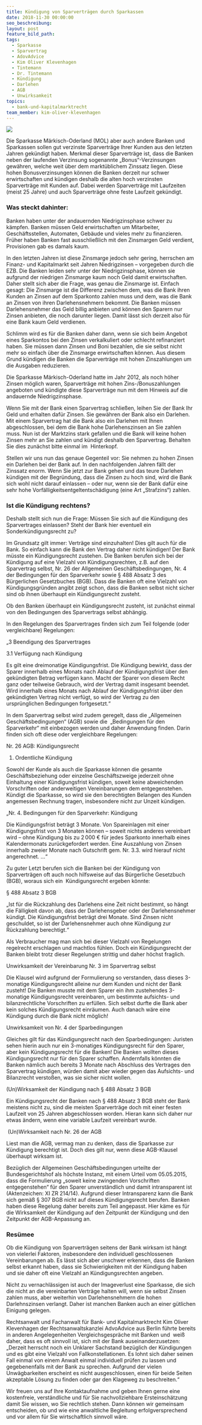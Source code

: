```yaml
---
title: Kündigung von Sparverträgen durch Sparkassen
date: 2018-11-30 00:00:00
seo_beschreibung:
layout: post
feature_bild_path:
tags:
  - Sparkasse
  - Sparvertrag
  - AdovAdvice
  - Kim Oliver Klevenhagen
  - Tintemann
  - Dr. Tintemann
  - Kündigung
  - Darlehen
  - AGB
  - Unwirksamkeit
topics:
  - bank-und-kapitalmarktrecht
team_member: kim-oliver-klevenhagen
---
```


![](/uploads/sparkasse-50118-640.jpg)

Die Sparkasse M&auml;rkisch-Oderland (MOL) aber auch andere Banken und Sparkassen sollen gut verzinste Sparvertr&auml;ge Ihrer Kunden aus den letzten Jahren gek&uuml;ndigt haben. Merkmal dieser Sparvertr&auml;ge ist, dass die Banken neben der laufenden Verzinsung sogenannte „Bonus“-Verzinsungen gew&auml;hren, welche weit &uuml;ber dem markt&uuml;blichem Zinssatz liegen. Diese hohen Bonusverzinsungen k&ouml;nnen die Banken derzeit nur schwer erwirtschaften und k&uuml;ndigen deshalb die alten hoch verzinsten Sparvertr&auml;ge mit Kunden auf. Dabei werden Sparvertr&auml;ge mit Laufzeiten (meist 25 Jahre) und auch Sparvertr&auml;ge ohne feste Laufzeit gek&uuml;ndigt.

### Was steckt dahinter:

Banken haben unter der andauernden Niedrigzinsphase schwer zu k&auml;mpfen. Banken m&uuml;ssen Geld erwirtschaften um Mitarbeiter, Gesch&auml;ftsstellen, Automaten, Geb&auml;ude und vieles mehr zu finanzieren. Fr&uuml;her haben Banken fast ausschlie&szlig;lich mit den Zinsmargen Geld verdient, Provisionen gab es damals kaum.

In den letzten Jahren ist diese Zinsmarge jedoch sehr gering, herrschen am Finanz- und Kapitalmarkt seit Jahren Niedrigzinsen – vorgegeben durch die EZB. Die Banken leiden sehr unter der Niedrigzinsphase, k&ouml;nnen sie aufgrund der niedrigen Zinsmarge kaum noch Geld damit erwirtschaften. Daher stellt sich aber die Frage, was genau die Zinsmarge ist. Einfach gesagt: Die Zinsmarge ist die Differenz zwischen dem, was die Bank ihren Kunden an Zinsen auf dem Sparkonto zahlen muss und dem, was die Bank an Zinsen von ihren Darlehensnehmern bekommt. Die Banken m&uuml;ssen Darlehensnehmer das Geld billig anbieten und k&ouml;nnen den Sparern nur Zinsen anbieten, die noch darunter liegen. Damit l&auml;sst sich derzeit also f&uuml;r eine Bank kaum Geld verdienen.

Schlimm wird es f&uuml;r die Banken daher dann, wenn sie sich beim Angebot eines Sparkontos bei den Zinsen verkalkuliert oder schlecht refinanziert haben. Sie m&uuml;ssen dann Zinsen und Boni bezahlen, die sie selbst nicht mehr so einfach &uuml;ber die Zinsmarge erwirtschaften k&ouml;nnen. Aus diesem Grund k&uuml;ndigen die Banken die Sparvertr&auml;ge mit hohen Zinszahlungen um die Ausgaben reduzieren.

Die Sparkasse M&auml;rkisch-Oderland hatte im Jahr 2012, als noch h&ouml;her Zinsen m&ouml;glich waren, Sparvertr&auml;ge mit hohen Zins-/Bonuszahlungen angeboten und k&uuml;ndigte diese Sparvertr&auml;ge nun mit dem Hinweis auf die andauernde Niedrigzinsphase.

Wenn Sie mit der Bank einen Sparvertrag schlie&szlig;en, leihen Sie der Bank Ihr Geld und erhalten daf&uuml;r Zinsen. Sie gew&auml;hren der Bank also ein Darlehen. Mit einem Sparvertrag hat die Bank also ein Darlehen mit Ihnen abgeschlossen, bei dem die Bank hohe Darlehenszinsen an Sie zahlen muss. Nun ist der Marktzins stark gefallen und die Bank will keine hohen Zinsen mehr an Sie zahlen und k&uuml;ndigt deshalb den Sparvertrag. Behalten Sie dies zun&auml;chst bitte einmal im&nbsp; Hinterkopf.

Stellen wir uns nun das genaue Gegenteil vor: Sie nehmen zu hohen Zinsen ein Darlehen bei der Bank auf. In den nachfolgenden Jahren f&auml;llt der Zinssatz enorm. Wenn Sie jetzt zur Bank gehen und das teure Darlehen k&uuml;ndigen mit der Begr&uuml;ndung, dass die Zinsen zu hoch sind, wird die Bank sich wohl nicht darauf einlassen – oder nur, wenn sie der Bank daf&uuml;r eine sehr hohe Vorf&auml;lligkeitsentgeltentsch&auml;digung (eine Art „Strafzins“) zahlen.

### Ist die K&uuml;ndigung rechtens?

Deshalb stellt sich nun die Frage: M&uuml;ssen Sie sich auf die K&uuml;ndigung des Sparvertrages einlassen? Steht der Bank hier eventuell ein Sonderk&uuml;ndigungsrecht zu?

Im Grundsatz gilt immer: Vertr&auml;ge sind einzuhalten! Dies gilt auch f&uuml;r die Bank. So einfach kann die Bank den Vertrag daher nicht k&uuml;ndigen! Der Bank m&uuml;sste ein K&uuml;ndigungsrecht zustehen. Die Banken berufen sich bei der K&uuml;ndigung auf eine Vielzahl von K&uuml;ndigungsrechten, z.B. auf den Sparvertrag selbst, Nr. 26 der Allgemeinen Gesch&auml;ftsbedingungen, Nr. 4 der Bedingungen f&uuml;r den Sparverkehr sowie &sect; 488 Absatz 3 des B&uuml;rgerlichen Gesetzbuches (BGB). Dass die Banken oft eine Vielzahl von K&uuml;ndigungsgr&uuml;nden angibt zeigt schon, dass die Banken selbst nicht sicher sind ob ihnen &uuml;berhaupt ein K&uuml;ndigungsrecht zusteht.

Ob den Banken &uuml;berhaupt ein K&uuml;ndigungsrecht zusteht, ist zun&auml;chst einmal von den Bedingungen des Sparvertrags selbst abh&auml;ngig. &nbsp;

In den Regelungen des Sparvertrages finden sich zum Teil folgende (oder vergleichbare) Regelungen:

„3 Beendigung des Sparvertrages

3.1 Verf&uuml;gung nach K&uuml;ndigung

Es gilt eine dreimonatige K&uuml;ndigungsfrist. Die K&uuml;ndigung bewirkt, dass der Sparer innerhalb eines Monats nach Ablauf der K&uuml;ndigungsfrist &uuml;ber den gek&uuml;ndigten Betrag verf&uuml;gen kann. Macht der Sparer von diesem Recht ganz oder teilweise Gebrauch, wird der Vertrag damit insgesamt beendet. Wird innerhalb eines Monats nach Ablauf der K&uuml;ndigungsfrist &uuml;ber den gek&uuml;ndigten Vertrag nicht verf&uuml;gt, so wird der Vertrag zu den urspr&uuml;nglichen Bedingungen fortgesetzt.“

In dem Sparvertrag selbst wird zudem geregelt, dass die „Allgemeinen Gesch&auml;ftsbedingungen“ (AGB) sowie die&nbsp; „Bedingungen f&uuml;r den Sparverkehr“ mit einbezogen werden und daher Anwendung finden. Darin finden sich oft diese oder vergleichbare Regelungen:

Nr. 26 AGB: K&uuml;ndigungsrecht

1) Ordentliche K&uuml;ndigung

Sowohl der Kunde als auch die Sparkasse k&ouml;nnen die gesamte Gesch&auml;ftsbeziehung oder einzelne Gesch&auml;ftszweige jederzeit ohne Einhaltung einer K&uuml;ndigungsfrist k&uuml;ndigen, soweit keine abweichenden Vorschriften oder anderweitigen Vereinbarungen dem entgegenstehen. K&uuml;ndigt die Sparkasse, so wird sie den berechtigten Belangen des Kunden angemessen Rechnung tragen, insbesondere nicht zur Unzeit k&uuml;ndigen.

„Nr. 4. Bedingungen f&uuml;r den Sparverkehr: K&uuml;ndigung

Die K&uuml;ndigungsfrist betr&auml;gt 3 Monate. Von Spareinlagen mit einer K&uuml;ndigungsfrist von 3 Monaten k&ouml;nnen – soweit nichts anderes vereinbart wird – ohne K&uuml;ndigung bis zu 2 000 € f&uuml;r jedes Sparkonto innerhalb eines Kalendermonats zur&uuml;ckgefordert werden. Eine Auszahlung von Zinsen innerhalb zweier Monate nach Gutschrift gem. Nr. 3.3. wird hierauf nicht angerechnet. …“

Zu guter Letzt berufen sich die Banken bei der K&uuml;ndigung von Sparvertr&auml;gen oft auch noch hilfsweise auf das B&uuml;rgerliche Gesetzbuch (BGB), woraus sich ein&nbsp; K&uuml;ndigungsrecht ergeben k&ouml;nnte:

&sect; 488 Absatz 3 BGB

„Ist f&uuml;r die R&uuml;ckzahlung des Darlehens eine Zeit nicht bestimmt, so h&auml;ngt die F&auml;lligkeit davon ab, dass der Darlehensgeber oder der Darlehensnehmer k&uuml;ndigt. Die K&uuml;ndigungsfrist betr&auml;gt drei Monate. Sind Zinsen nicht geschuldet, so ist der Darlehensnehmer auch ohne K&uuml;ndigung zur R&uuml;ckzahlung berechtigt.“

Als Verbraucher mag man sich bei dieser Vielzahl von Regelungen regelrecht erschlagen und machtlos f&uuml;hlen. Doch ein K&uuml;ndigungsrecht der Banken bleibt trotz dieser Regelungen strittig und daher h&ouml;chst fraglich.

Unwirksamkeit der Vereinbarung Nr. 3 im Sparvertrag selbst

Die Klausel wird aufgrund der Formulierung so verstanden, dass dieses 3-monatige K&uuml;ndigungsrecht alleine nur dem Kunden und nicht der Bank zusteht! Die Banken musste mit dem Sparer ein ihm zustehendes 3-monatige K&uuml;ndigungsrecht vereinbaren, um bestimmte aufsichts- und bilanzrechtliche Vorschriften zu erf&uuml;llen. Sich selbst durfte die Bank aber kein solches K&uuml;ndigungsrecht einr&auml;umen. Auch danach w&auml;re eine K&uuml;ndigung durch die Bank nicht m&ouml;glich!

Unwirksamkeit von Nr. 4 der Sparbedingungen

Gleiches gilt f&uuml;r das K&uuml;ndigungsrecht nach den Sparbedingungen: Juristen sehen hierin auch nur ein 3-monatiges K&uuml;ndigungsrecht f&uuml;r den Sparer, aber kein K&uuml;ndigungsrecht f&uuml;r die Banken! Die Banken wollten dieses K&uuml;ndigungsrecht nur f&uuml;r den Sparer schaffen. Andernfalls k&ouml;nnten die Banken n&auml;mlich auch bereits 3 Monate nach Abschluss des Vertrages den Sparvertrag k&uuml;ndigen, w&uuml;rden damit aber wieder gegen das Aufsichts- und Bilanzrecht versto&szlig;en, was sie sicher nicht wollen.

(Un)Wirksamkeit der K&uuml;ndigung nach &sect; 488 Absatz 3 BGB

Ein K&uuml;ndigungsrecht der Banken nach &sect; 488 Absatz 3 BGB steht der Bank meistens nicht zu, sind die meisten Sparvertr&auml;ge doch mit einer festen&nbsp; Laufzeit von 25 Jahren abgeschlossen worden. Hieran kann sich daher nur etwas &auml;ndern, wenn eine variable Laufzeit vereinbart wurde.

&nbsp;(Un)Wirksamkeit nach Nr. 26 der AGB

Liest man die AGB, vermag man zu denken, dass die Sparkasse zur K&uuml;ndigung berechtigt ist. Doch dies gilt nur, wenn diese AGB-Klausel &uuml;berhaupt wirksam ist.

Bez&uuml;glich der Allgemeinen Gesch&auml;ftsbedingungen urteilte der Bundesgerichtshof als h&ouml;chste Instanz, mit einem Urteil vom 05.05.2015, dass die Formulierung „soweit keine zwingenden Vorschriften entgegenstehen“ f&uuml;r den Sparer unverst&auml;ndlich und damit intransparent ist (Aktenzeichen: XI ZR 214/14). Aufgrund dieser Intransparenz kann die Bank sich gem&auml;&szlig; &sect; 307 BGB nicht auf dieses K&uuml;ndigungsrecht berufen. Banken haben diese Regelung daher bereits zum Teil angepasst. Hier k&auml;me es f&uuml;r die Wirksamkeit der K&uuml;ndigung auf den Zeitpunkt der K&uuml;ndigung und den Zeitpunkt der AGB-Anpassung an.

### Res&uuml;mee

Ob die K&uuml;ndigung von Sparvertr&auml;gen seitens der Bank wirksam ist h&auml;ngt von vielerlei Faktoren, insbesondere den individuell geschlossenen Vereinbarungen ab. Es l&auml;sst sich aber unschwer erkennen, dass die Banken selbst erkannt haben, dass sie Schwierigkeiten mit der K&uuml;ndigung haben und sie daher oft eine Vielzahl an K&uuml;ndigungsrechten angeben.

Nicht zu vernachl&auml;ssigen ist auch der Imageverlust eine Sparkasse, die sich die nicht an die vereinbarten Vertr&auml;ge halten will, wenn sie selbst Zinsen zahlen muss, aber weiterhin von Darlehensnehmern die hohen Darlehnszinsen verlangt. Daher ist manchen Banken auch an einer g&uuml;tlichen Einigung gelegen.

Rechtsanwalt und Fachanwalt f&uuml;r Bank- und Kapitalmarktrecht Kim Oliver Klevenhagen der Rechtsanwaltskanzlei AdvoAdvice aus Berlin f&uuml;hrte bereits in anderen Angelegenheiten Vergleichsgespr&auml;che mit Banken und&nbsp; wei&szlig; daher, dass es oft sinnvoll ist, sich mit der Bank auseinanderzusetzen: „Derzeit herrscht noch ein Unklarer Sachstand bez&uuml;glich der K&uuml;ndigungen und es gibt eine Vielzahl von Fallkonstellationen. Es lohnt sich daher seinen Fall einmal von einem Anwalt einmal individuell pr&uuml;fen zu lassen und gegebenenfalls mit der Bank zu sprechen. Aufgrund der vielen Unw&auml;gbarkeiten erscheint es nicht ausgeschlossen, einen f&uuml;r beide Seiten akzeptable L&ouml;sung zu finden oder gar den Klageweg zu beschreiten.“

Wir freuen uns auf Ihre Kontaktaufnahme und geben Ihnen gerne eine kostenfreie, verst&auml;ndliche und f&uuml;r Sie nachvollziehbare Ersteinsch&auml;tzung damit Sie wissen, wo Sie rechtlich stehen. Dann k&ouml;nnen wir gemeinsam entscheiden, ob und wie eine anwaltliche Begleitung erfolgversprechend und vor allem f&uuml;r Sie wirtschaftlich sinnvoll w&auml;re.

&nbsp;